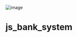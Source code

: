 ![image](https://github.com/nahid177/js_bank_system/assets/119937428/606ef52a-3f6a-4f9a-96ed-6ad51c707bd1)
# js_bank_system
